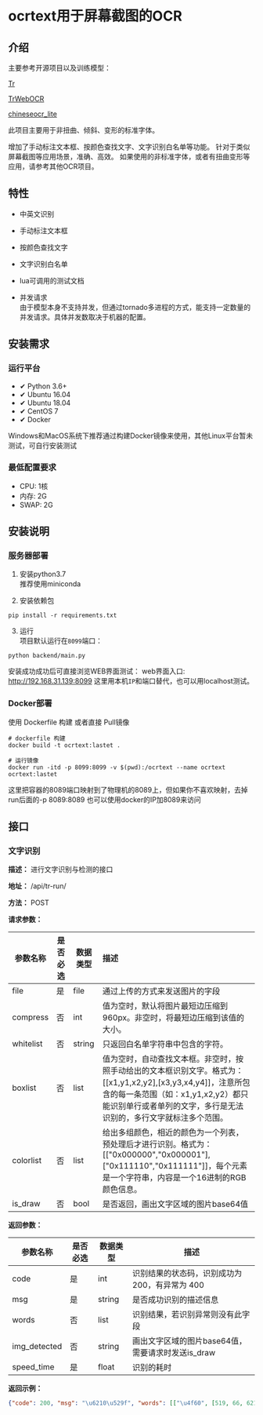 # ocrtext用于屏幕截图的OCR  

## 介绍
主要参考开源项目以及训练模型： 

[Tr](https://github.com/myhub/tr)

[TrWebOCR](https://github.com/alisen39/TrWebOCR) 

[chineseocr_lite](https://github.com/DayBreak-u/chineseocr_lite)

此项目主要用于非扭曲、倾斜、变形的标准字体。 

增加了手动标注文本框、按颜色查找文字、文字识别白名单等功能。 
针对于类似屏幕截图等应用场景，准确、高效。 
如果使用的非标准字体，或者有扭曲变形等应用，请参考其他OCR项目。 

## 特性
* 中英文识别  
* 手动标注文本框  
* 按颜色查找文字
* 文字识别白名单
* lua可调用的测试文档

* 并发请求  
由于模型本身不支持并发，但通过tornado多进程的方式，能支持一定数量的并发请求。具体并发数取决于机器的配置。


## 安装需求  

### 运行平台  
* ✔ Python 3.6+  
* ✔ Ubuntu 16.04
* ✔ ️Ubuntu 18.04
* ✔ CentOS 7   
* ✔ Docker   

Windows和MacOS系统下推荐通过构建Docker镜像来使用，其他Linux平台暂未测试，可自行安装测试  

### 最低配置要求  
* CPU:    1核  
* 内存:    2G  
* SWAP:   2G  

## 安装说明  
### 服务器部署
1. 安装python3.7  
    推荐使用miniconda
    
2. 安装依赖包  
``` shell script
pip install -r requirements.txt
```

3. 运行  
项目默认运行在`8099`端口：  
``` shell script
python backend/main.py
```

安装成功成功后可直接浏览WEB界面测试： 
web界面入口: http://192.168.31.139:8099 
这里用本机`IP`和端口替代，也可以用localhost测试。


### Docker部署  
使用 Dockerfile 构建 或者直接 Pull镜像  
```shell script
# dockerfile 构建
docker build -t ocrtext:lastet .

# 运行镜像
docker run -itd -p 8099:8099 -v $(pwd):/ocrtext --name ocrtext ocrtext:lastet 
```

这里把容器的8089端口映射到了物理机的8089上，但如果你不喜欢映射，去掉run后面的-p 8089:8089 也可以使用docker的IP加8089来访问

## 接口

### 文字识别

**描述：** 进行文字识别与检测的接口

**地址：** /api/tr-run/

**方法：** POST

**请求参数：**

| 参数名称  | 是否必选 | 数据类型 | 描述                                                         |
| --------- | -------- | -------- | :----------------------------------------------------------- |
| file      | 是       | file     | 通过上传的方式来发送图片的字段                               |
| compress  | 否       | int      | 值为空时，默认将图片最短边压缩到960px。非空时，将最短边压缩到该值的大小。 |
| whitelist | 否       | string   | 只返回白名单字符串中包含的字符。                             |
| boxlist   | 否       | list     | 值为空时，自动查找文本框。非空时，按照手动给出的文本框识别文字。格式为：[[x1,y1,x2,y2],[x3,y3,x4,y4]]，注意所包含的每一条范围（如：x1,y1,x2,y2）都只能识别单行或者单列的文字，多行是无法识别的，多行文字就标注多个范围。 |
| colorlist | 否       | list     | 给出多组颜色，相近的颜色为一个列表，预处理后才进行识别。格式为：[["0x000000","0x000001"],["0x111110","0x111111"]]，每个元素是一个字符串，内容是一个16进制的RGB颜色信息。 |
| is_draw   | 否       | bool     | 是否返回，画出文字区域的图片base64值                         |

**返回参数：**

| 参数名称     | 是否必选 | 数据类型 | 描述                                              |
| ------------ | -------- | -------- | ------------------------------------------------- |
| code         | 是       | int      | 识别结果的状态码，识别成功为200，有异常为 400     |
| msg          | 是       | string   | 是否成功识别的描述信息                            |
| words        | 否       | list     | 识别结果，若识别异常则没有此字段                  |
| img_detected | 否       | string   | 画出文字区域的图片base64值，需要请求时发送is_draw |
| speed_time   | 是       | float    | 识别的耗时                                        |

**返回示例：**

```json
{"code": 200, "msg": "\u6210\u529f", "words": [["\u4f60", [519, 66, 621, 136]], ["\u5927\u6742\u8d27\u5e97\u8001\u677f\u4f17", [302, 251, 418, 275]], ["\u8981\u4f60\u547d\u5317\uff01", [306, 270, 408, 296]], ["\u8d3c\u738b\u7687\u752b\u65e5", [390, 325, 475, 350]], ["\u53cc\u5178\u7f51", [209, 423, 310, 452]], ["JU5+\u65b0\u665a", [236, 445, 333, 470]]], "speed_time": 0.46}
```


